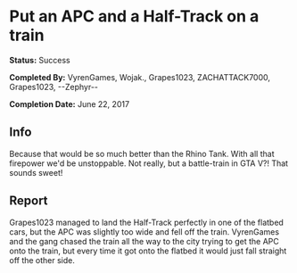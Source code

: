 # Put an APC and a Half-Track on a train

**Status:** <span class="status success">Success</span>

**Completed By:** <span>VyrenGames</span>, <span>Wojak.</span>, <span>Grapes1023</span>, <span>ZACHATTACK7000</span>, <span>Grapes1023</span>, <span>--Zephyr--</span>

**Completion Date:** June 22, 2017

## Info
Because that would be so much better than the Rhino Tank. With all that firepower we'd be unstoppable. Not really, but a battle-train in GTA V?! That sounds sweet! 

## Report
<span>Grapes1023</span> managed to land the Half-Track perfectly in one of the flatbed cars, but the APC was slightly too wide and fell off the train. <span>VyrenGames</span> and the gang chased the train all the way to the city trying to get the APC onto the train, but every time it got onto the flatbed it would just fall straight off the other side. 